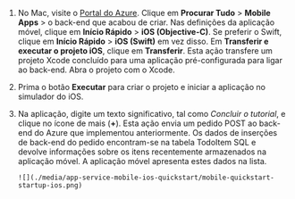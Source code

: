 
1. No Mac, visite o [Portal do Azure]. Clique em **Procurar Tudo** > **Mobile Apps** > o back-end que acabou de criar. Nas definições da aplicação móvel, clique em **Início Rápido** > **iOS (Objective-C)**. Se preferir o Swift, clique em **Início Rápido** > **iOS (Swift)** em vez disso. Em **Transferir e executar o projeto iOS**, clique em **Transferir**. Esta ação transfere um projeto Xcode concluído para uma aplicação pré-configurada para ligar ao back-end. Abra o projeto com o Xcode.
2. Prima o botão **Executar** para criar o projeto e iniciar a aplicação no simulador do iOS.
3. Na aplicação, digite um texto significativo, tal como *Concluir o tutorial*, e clique no ícone de mais (**+**). Esta ação envia um pedido POST ao back-end do Azure que implementou anteriormente. Os dados de inserções de back-end do pedido encontram-se na tabela TodoItem SQL e devolve informações sobre os itens recentemente armazenados na aplicação móvel. A aplicação móvel apresenta estes dados na lista. 
   
       ![](./media/app-service-mobile-ios-quickstart/mobile-quickstart-startup-ios.png)

[Portal do Azure]: https://portal.azure.com/


<!--HONumber=Nov16_HO2-->


